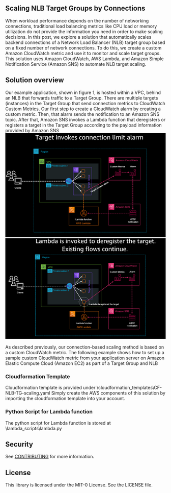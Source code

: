 ## Scaling NLB Target Groups by Connections

When workload performance depends on the number of networking connections, traditional load balancing metrics like CPU load or memory utilization do not provide the information you need in order to make scaling decisions. In this post, we explore a solution that automatically scales backend connections of a Network Load Balancer (NLB) target group based on a fixed number of network connections. To do this, we create a custom Amazon CloudWatch metric and use it to monitor and scale target groups. This solution uses Amazon CloudWatch, AWS Lambda, and Amazon Simple Notification Service (Amazon SNS) to automate NLB target scaling.

## Solution overview
Our example application, shown in figure 1, is hosted within a VPC, behind an NLB that forwards traffic
to a Target Group. There are multiple targets (instances) in the Target Group that send connection
metrics to CloudWatch Custom Metrics. Our first step to create a CloudWatch alarm by creating a
custom metric. Then, that alarm sends the notification to an Amazon SNS topic. After that, Amazon SNS
invokes a Lambda function that deregisters or registers a target in the Target Group according to the
payload information provided by Amazon SNS
![img_1.png](img_1.png)
![img.png](img.png)

As described previously, our connection-based scaling method is based on a custom CloudWatch metric.
The following example shows how to set up a sample custom CloudWatch metric from your application
server on Amazon Elastic Compute Cloud (Amazon EC2) as part of a Target Group and NLB

### Cloudformation Template
Cloudformation template is provided under \cloudformation_templates\CF-NLB-TG-scaling.yaml
Simply create the AWS components of this solution by importing the cloudformation template into your account.

### Python Script for Lambda function
The python script for Lambda function is stored at \lambda_scripts\lambda.py

## Security

See [CONTRIBUTING](CONTRIBUTING.md#security-issue-notifications) for more information.

## License

This library is licensed under the MIT-0 License. See the LICENSE file.

